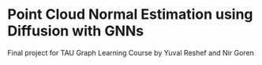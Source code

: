 # Point Cloud Normal Estimation using Diffusion with GNNs

Final project for TAU Graph Learning Course by Yuval Reshef and Nir Goren